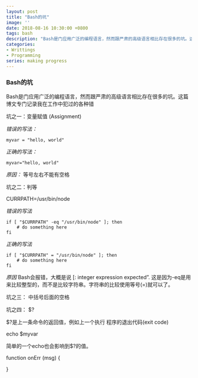 ```yaml
---
layout: post
title: "Bash的坑"
image: ''
date: 2018-08-16 10:30:00 +0800
tags: bash
description: "Bash是门应用广泛的编程语言，然而跟严肃的高级语言相比存在很多的坑。这篇博文专门记录我在工作中犯过的各种错"
categories:
- Writtings
- Programming
series: making progress
---
```


### Bash的坑

Bash是门应用广泛的编程语言，然而跟严肃的高级语言相比存在很多的坑。这篇博文专门记录我在工作中犯过的各种错

坑之一：变量赋值 (Assignment)

*错误的写法：*
```
myvar = "hello, world"
```

*正确的写法：*
```
myvar="hello, world"
```
*原因：*
等号左右不能有空格

坑之二：判等

CURRPATH=/usr/bin/node

*错误的写法*
```
if [ "$CURRPATH" -eq "/usr/bin/node" ]; then
    # do something here
fi
```

*正确的写法*

```
if [ "$CURRPATH" = "/usr/bin/node" ]; then
    # do something here
fi
```

*原因*
Bash会报错，大概是说 [: integer expression expected”.
这是因为-eq是用来比较整型的，而不是比较字符串。字符串的比较使用等号(=)就可以了。



坑之三： 中括号后面的空格

坑之四： $?

$?是上一条命令的返回值，例如上一个执行 程序的退出代码(exit code)

echo $myvar

简单的一个echo也会影响到$?的值。

function onErr (msg) {

}

